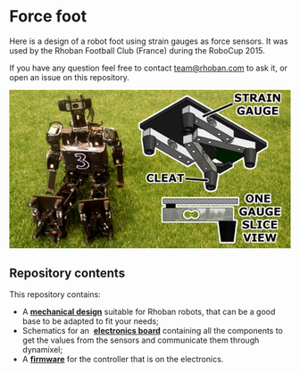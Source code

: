 # Force foot

Here is a design of a robot foot using strain gauges as force sensors.
It was used by the Rhoban Football Club (France) during the RoboCup 2015.

If you have any question feel free to contact team@rhoban.com to ask it,
or open an issue on this repository.

![force foot](docs/sigmaban_foot.png)

## Repository contents

This repository contains:

* A [**mechanical design**](3d) suitable for Rhoban robots, that can be a good base
  to be adapted to fit your needs;
* Schematics for an  [**electronics board**](electronics) containing all the components to get
  the values from the sensors and communicate them through dynamixel;
* A [**firmware**](firmware) for the controller that is on the electronics.

